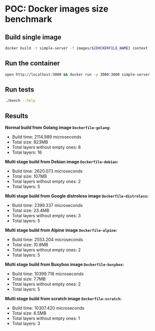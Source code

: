 # POC: Docker images size benchmark

## Build single image

```bash
docker build -t simple-server -f images/${DOCKERFILE_NAME} context
```

## Run the container

```bash
open http://localhost:3000 && docker run -p 3000:3000 simple-server
```

## Run tests

```bash
./bench --help
```

## Results

**Normal build from Golang image `Dockerfile-golang`:**

- Build time: 2114.989 microseconds
- Total size: 823MB
- Total layers without empty ones: 8
- Total layers: 16

**Multi stage build from Debian image `Dockerfile-debian`:**

- Build time: 2620.073 microseconds
- Total size: 107MB
- Total layers without empty ones: 2
- Total layers: 5

**Multi stage build from Google distroless image `Dockerfile-distroless`:**

- Build time: 2399.337 microseconds
- Total size: 23.4MB
- Total layers without empty ones: 3
- Total layers: 5

**Multi stage build from Alpine image `Dockerfile-alpine`:**

- Build time: 2553.204 microseconds
- Total size: 10.8MB
- Total layers without empty ones: 2
- Total layers: 5

**Multi stage build from Busybox image `Dockerfile-busybox`:**

- Build time: 10399.718 microseconds
- Total size: 7.7MB
- Total layers without empty ones: 2
- Total layers: 5

**Multi stage build from scratch image `Dockerfile-scratch`:**

- Build time: 10307.420 microseconds
- Total size: 6.5MB
- Total layers without empty ones: 1
- Total layers: 3
